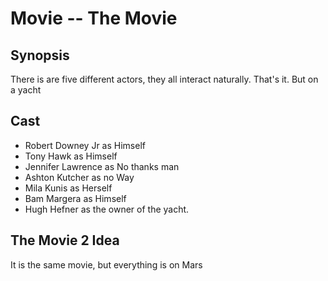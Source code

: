 # Movie -- The Movie

## Synopsis
There is are five different actors, they all interact naturally. That's it. But on a yacht

## Cast
- Robert Downey Jr as Himself
- Tony Hawk as Himself
- Jennifer Lawrence as No thanks man
- Ashton Kutcher as no Way
- Mila Kunis as Herself
- Bam Margera as Himself
- Hugh Hefner as the owner of the yacht.

## The Movie 2 Idea
It is the same movie, but everything is on Mars
